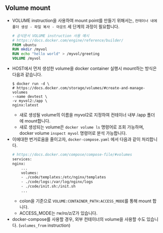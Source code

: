 ## Volume mount
- VOLUME instruction을 사용하여 mount point를 만들기 위해서는, `컨테이너 내에 폴더 생성 - 파일 복사 - 마운트` 세 단계의 과정이 필요합니다.
  ```Dockerfile
  # 공식문서 VOLUME instruction 사용 예시
  # https://docs.docker.com/engine/reference/builder/
  FROM ubuntu
  RUN mkdir /myvol
  RUN echo "hello world" > /myvol/greeting
  VOLUME /myvol
  ```
- HOST에서 먼저 생성한 volume을 docker container 실행시 mount하는 방식은 다음과 같습니다.
  ```shell
  $ docker run -d \
  # https://docs.docker.com/storage/volumes/#create-and-manage-volumes
  --name devtest \
  -v myvol2:/app \
  nginx:latest
  ```
  - 새로 생성될 volume의 이름을 myvol2로 지정하여 컨테이너 내부 /app 폴더에 mount합니다.
  - 새로 생성되는 volume은 `docker volume ls` 명령어로 조회 가능하며, docker volume `inspect myvol` 명령어로 분석 가능합니다.
- 이에대한 번거로움을 줄이고자, `docker-compose.yaml` 에서 다음과 같이 처리합니다.
  ```Dockerfile
  # https://docs.docker.com/compose/compose-file/#volumes
  services:
  nginx:
      ...
      volumes:
      - ./code/templates:/etc/nginx/templates
      - ./code/logs:/var/log/nginx/logs
      - ./code/init.sh:/init.sh
      ...
  ```
  - colon을 기준으로 `VOLUME:CONTAINER_PATH:ACCESS_MODE`를 통해 mount 합니다.
  - ACCESS_MODE는 rw/ro/z/Z가 있습니다.
- docker-compose를 사용할 경우, 외부 컨테이너의 volume을 사용할 수도 있습니다. (`volumes_from` instruction)